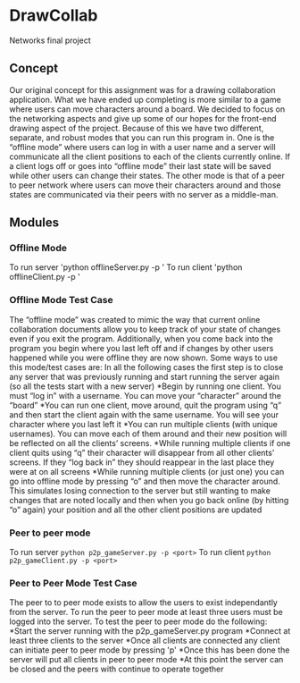 # DrawCollab
Networks final project

## Concept
Our original concept for this assignment was for a drawing collaboration application. What we have ended up completing is more similar to a game where users can move characters around a board. We decided to focus on the networking aspects and give up some of our hopes for the front-end drawing aspect of the project. Because of this we have two different, separate, and robust modes that you can run this program in. One is the “offline mode” where users can log in with a user name and a server will communicate all the client positions to each of the clients currently online. If a client logs off or goes into “offline mode” their last state will be saved while other users can change their states. The other mode is that of a peer to peer network where users can move their characters around and those states are communicated via their peers with no server as a middle-man. 


## Modules

### Offline Mode
To run server 'python offlineServer.py -p <port>'
To run client 'python offlineClient.py -p <port>'

### Offline Mode Test Case
The “offline mode” was created to mimic the way that current online collaboration documents allow you to keep track of your state of changes even if you exit the program. Additionally, when you come back into the program you begin where you last left off and if changes by other users happened while you were offline they are now shown. Some ways to use this mode/test cases are:
In all the following cases the first step is to close any server that was previously running and start running the server again (so all the tests start with a new server) 
*Begin by running one client. You must “log in” with a username. You can move your “character” around the “board”
*You can run one client, move around, quit the program using “q” and then start the client again with the same username. You will see your character where you last left it
*You can run multiple clients (with unique usernames). You can move each of them around and their new position will be reflected on all the clients’ screens.
*While running multiple clients if one client quits using “q” their character will disappear from all other clients’ screens. If they “log back in” they should reappear in the last place they were at on all screens
*While running multiple clients (or just one) you can go into offline mode by pressing “o” and then move the character around. This simulates losing connection to the server but still wanting to make changes that are noted locally and then when you go back online (by hitting “o” again) your position and all the other client positions are updated 


### Peer to peer mode
To run server `python p2p_gameServer.py -p <port>`
To run client `python p2p_gameClient.py -p <port>`

### Peer to Peer Mode Test Case
The peer to to peer mode exists to allow the users to exist independantly from the server. To run the peer to peer mode at least three users must be logged into the server. To test the peer to peer mode do the following:
*Start the server running with the p2p_gameServer.py program
*Connect at least three clients to the server
*Once all clients are connected any client can initiate peer to peer mode by pressing 'p'
*Once this has been done the server will put all clients in peer to peer mode
*At this point the server can be closed and the peers with continue to operate together
